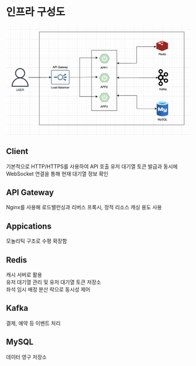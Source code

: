 # 인프라 구성도 
![](./img/infra.png)

## Client
기본적으로 HTTP/HTTPS를 사용하여 API 호출
유저 대기열 토큰 발급과 동시에 WebSocket 연결을 통해 현재 대기열 정보 확인

## API Gateway
Nginx를 사용해 로드밸런싱과 리버스 프록시, 정적 리소스 캐싱 용도 사용

## Appications
모놀리틱 구조로 수평 확장함

## Redis
캐시 서버로 활용  
유저 대기열 관리 및 유저 대기열 토큰 저장소  
좌석 임시 배정 
분산 락으로 동시성 제어

## Kafka
결제, 예약 등 이벤트 처리

## MySQL
데이터 영구 저장소
